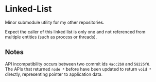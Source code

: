 # Linked-List
Minor submodule utility for my other repositories.

Expect the caller of this linked list is only one and not referenced from multiple entities (such as process or threads).

## Notes
API incompatibility occurs between two commit ids `4acc2b0` and `58225f0`. The APIs that returned `node *` before have been updated to return `void *` directly, representing pointer to application data.
